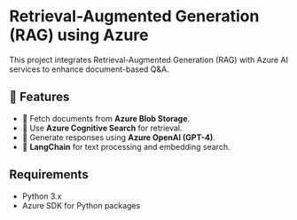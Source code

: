 # Retrieval-Augmented Generation (RAG) using Azure 

This project integrates Retrieval-Augmented Generation (RAG) with Azure AI services to enhance document-based Q&A.

## 🚀 Features
- 🔹 Fetch documents from **Azure Blob Storage**.
- 🔹 Use **Azure Cognitive Search** for retrieval.
- 🔹 Generate responses using **Azure OpenAI (GPT-4)**.
- 🔹 **LangChain** for text processing and embedding search.

## Requirements

- Python 3.x
- Azure SDK for Python packages


